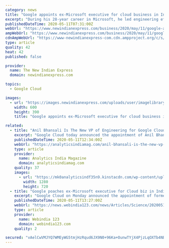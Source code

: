 ```yaml
---
category: news
title: "Google appoints ex-Microsoft executive for cloud business in India"
excerpt: "During his 28-year career in Microsoft, he led engineering efforts across the company's Office, Search, and Windows divisions."
publishedDateTime: 2020-05-11T07:31:00Z
webUrl: "https://www.newindianexpress.com/business/2020/may/11/google-appoints-ex-microsoft-executive-for-cloud-business-in-india-2141925.html"
ampWebUrl: "https://www.newindianexpress.com/business/2020/may/11/google-appoints-ex-microsoft-executive-for-cloud-business-in-india-2141925.amp"
cdnAmpWebUrl: "https://www-newindianexpress-com.cdn.ampproject.org/c/s/www.newindianexpress.com/business/2020/may/11/google-appoints-ex-microsoft-executive-for-cloud-business-in-india-2141925.amp"
type: article
quality: 42
heat: 42
published: false

provider:
  name: The New Indian Express
  domain: newindianexpress.com

topics:
  - Google Cloud

images:
  - url: "https://images.newindianexpress.com/uploads/user/imagelibrary/2020/5/11/w600X390/AP19249633396987.jpg"
    width: 600
    height: 390
    title: "Google appoints ex-Microsoft executive for cloud business in India"

related:
  - title: "Anil Bhansali Is The New VP of Engineering for Google Cloud India"
    excerpt: "Google Cloud today announced the appointment of Anil Bhansali as Vice President of Engineering. He will coordinate all software development support efforts for Google Cloud in India. Anil joins Google Cloud from Microsoft where he was Corporate Vice President of their Azure cloud division and site leader for their R&D team in India."
    publishedDateTime: 2020-05-11T12:34:00Z
    webUrl: "https://analyticsindiamag.com/anil-bhansali-is-the-new-vp-of-engineering-for-google-cloud-india/"
    type: article
    provider:
      name: Analytics India Magazine
      domain: analyticsindiamag.com
    quality: 37
    images:
      - url: "https://mk0analyticsindf35n9.kinstacdn.com/wp-content/uploads/2020/05/anil-bhansali-google-cloud.jpg"
        width: 1280
        height: 720
  - title: "Google poaches ex-Microsoft executive for Cloud biz in India"
    excerpt: "Google Cloud on Monday announced the appointment of former Microsoft executive Anil Bhansali as Vice President of Engineering. In his new role, Bhansali will coordinate all software development support efforts for Google Cloud in India."
    publishedDateTime: 2020-05-11T13:27:00Z
    webUrl: "https://news.webindia123.com/news/Articles/Science/20200511/3556331.html"
    type: article
    provider:
      name: Webindia 123
      domain: webindia123.com
    quality: 2

secured: "vAelCwVMJYQ7WMEyWG5tmjHzRqud6JX9N0+96Ka+OunwTYjX4PjzLqOXTb4NBkkhD6j8ZBp4CxTQkFlo/uOxwbbUpv8OzSrsBI5eAUi+oueZBS5deYV1H/e75ekU9woHfhM2ZXcmqwTdZjGo0q5IrLvEEjF1hgZGQXAUgMJyE+JI6n6RdXqgS6cBWqZ6llNEkegZCMdmXRyryeaxb9y9qdlwghlWrv5bpRn1T9ygv3Erz1Dtm/eDkQwh5N24HswpUAeQqrhTr0oaTZRAvszMUcIcqTqrKq/yt7JXYtxC9taEx8X1XSFD5CfFp4FF29O12fPbYf8usgKEh7UMuyOoWr9H4EdoFWu8+8sIWX5ukfjLtXnxED7gIg07wXvATQgxZ46BnR+B47YR68wFuwUVgbYnLZX//xVymWoJgdNKABv+QQ8J5dZCHeSaC/Zmfk2w2rBalFpzET3bJVZzA6lHiR4DC5B2ikrSUmJ/eceIY7Y=;lMHK6K7mfuFfamaGRxtYrw=="
---
```


